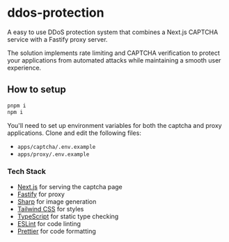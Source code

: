 # ddos-protection

A easy to use DDoS protection system that combines a Next.js CAPTCHA service with a Fastify proxy server. 

The solution implements rate limiting and CAPTCHA verification to protect your applications from automated attacks while maintaining a smooth user experience.

## How to setup

```sh
pnpm i
npm i
```

You'll need to set up environment variables for both the captcha and proxy applications. Clone and edit the following files:

- `apps/captcha/.env.example`
- `apps/proxy/.env.example`

### Tech Stack

- [Next.js](https://nextjs.org/) for serving the captcha page
- [Fastify](https://fastify.dev) for proxy
- [Sharp](https://github.com/lovell/sharp) for image generation
- [Tailwind CSS](https://tailwindcss.com/) for styles
- [TypeScript](https://www.typescriptlang.org/) for static type checking
- [ESLint](https://eslint.org/) for code linting
- [Prettier](https://prettier.io) for code formatting
